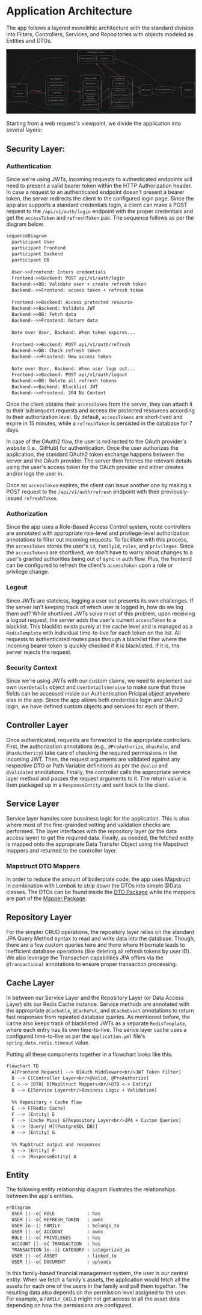 # Application Architecture

The app follows a layered monolithic architecture with the standard division into Filters, Controllers, Services, and Repositories with objects modeled as Entities and DTOs.

![Image showing the app architecture](./image.png)


Starting from a web request's viewpoint, we divide the application into several layers:

## **Security Layer**: 

### Authentication 

Since we're using JWTs, incoming requests to authenticated endpoints will need to present a valid bearer token within the HTTP Authorization header. In case a request to an authenticated endpoint doesn't present a bearer token, the server redirects the client to the configured login page. Since the app also supports a standard credentials login, a client can make a POST request to the `/api/v1/auth/login` endpoint with the proper credentials and get the `accessToken` and `refreshToken` pair. The sequence follows as per the diagram below.

```mermaid
sequenceDiagram
  participant User
  participant Frontend
  participant Backend
  participant DB

  User->>Frontend: Enters credentials
  Frontend->>Backend: POST api/v1/auth/login
  Backend->>DB: Validate user + create refresh token
  Backend-->>Frontend: access token + refresh token

  Frontend->>Backend: Access protected resource
  Backend->>Backend: Validate JWT
  Backend->>DB: Fetch data
  Backend-->>Frontend: Return data

  Note over User, Backend: When token expires...

  Frontend->>Backend: POST api/v1/auth/refresh
  Backend->>DB: Check refresh token
  Backend-->>Frontend: New access token

  Note over User, Backend: When user logs out...
  Frontend->>Backend: POST api/v1/auth/logout
  Backend->>DB: Delete all refresh tokens
  Backend->>Backend: Blacklist JWT
  Backend-->>Frontend: 204 No Content
```

Once the client obtains their `accessToken` from the server, they can attach it to their subsequent requests and access the protected resources according to their authorization level. By default, `accessTokens` are short-lived and expire in 15 minutes, while a `refreshToken` is persisted in the database for 7 days.

In case of the OAuth2 flow, the user is redirected to the OAuth provider's website (i.e., GitHub) for authentication. Once the user authorizes the application, the standard OAuth2 token exchange happens between the server and the OAuth provider. The server then fetches the relevant details using the user's access token for the OAuth provider and either creates and/or logs the user in.

Once an `accessToken` expires, the client can issue another one by making a POST request to the `/api/v1/auth/refresh` endpoint with their previously-issued `refreshToken`.

### Authorization

Since the app uses a Role-Based Access Control system, route controllers are annotated with appropriate role-level and privilege-level authorization annotations to filter out incoming requests. To facilitate with this process, the `accessToken` stores the user's `id`, `familyId`, `roles`, and `privileges`. Since the `accessToken`s are shortlived, we don't have to worry about changes to a user's granted authorities being out of sync in auth flow. Plus, the frontend can be configured to refresh the client's `accessToken` upon a role or privilege change.

### Logout

Since JWTs are stateless, logging a user out presents its own challenges. If the server isn't keeping track of which user is logged in, how do we log them out? While shortlived JWTs solve most of this problem, upon receiving a logout request, the server adds the user's current `accessToken` to a blacklist. This blacklist exists purely at the cache level and is managed as a `RedisTemplate` with individual time-to-live for each token on the list. All requests to authenticated routes pass through a blacklist filter where the incoming bearer token is quickly checked if it is blacklisted. If it is, the server rejects the request.


### Security Context

Since we're using JWTs with our custom claims, we need to implement our own `UserDetails` object and `UserDetailsService` to make sure that those fields can be accessed inside our Authentication Pricipal object anywhere else in the app. Since the app allows both credentials login and OAuth2 login, we have defined custom objects and services for each of them.

## Controller Layer

Once authenticated, requests are forwarded to the appropriate controllers. First, the authorization annotations (e.g., `@PreAuthorize`, `@hasRole`, and `@hasAuthority`) take care of checking the required permissions in the incoming JWT. Then, the request arguments are validated against any respective DTO or Path Variable definitions as per the `@Valid` and `@Validated` annotations. Finally, the controller calls the appropriate service layer method and passes the request arguments to it. The return value is then packaged up in a `ResponseEntity` and sent back to the client.

## Service Layer

Service layer handles core bussiness logic for the application. This is also where most of the fine-grainded vetting and validation checks are performed. The layer interfaces with the repository layer (or the data access layer) to get the required data. Finally, as needed, the fetched entity is mapped onto the appropriate Data Transfer Object using the Mapstruct mappers and returned to the controller layer.

### Mapstruct DTO Mappers

In order to reduce the amount of boilerplate code, the app uses Mapstruct in combination with Lombok to strip down the DTOs into simple @Data classes. The DTOs can be found inside the [DTO Package](../src/main/java/com/ratnesh/financialmanager/dto/) while the mappers are part of the [Mapper Package](../src/main/java/com/ratnesh/financialmanager/mapper/).

## Repository Layer

For the simpler CRUD operations, the repository layer relies on the standard JPA Query Method syntax to read and write data into the database. Though, there are a few custom queries here and there where Hibernate leads to inefficient database operations (like deleting all refresh tokens by user ID). We also leverage the Transaction capabilities JPA offers via the `@Transactional` annotations to ensure proper transaction processing.

## Cache Layer

In between our Service Layer and the Repository Layer (or Data Access Layer) sits our Redis Cache instance. Service methods are annotated with the appropriate `@Cachable`, `@CachePut`, and `@CacheEvict` annotations to return fast responses from repeated database queries. As mentioned before, the cache also keeps track of blacklisted JWTs as a separate `RedisTemplate`, where each entry has its own time-to-live. The serive layer cache uses a configured time-to-live as per the `application.yml` file's `spring.data.redis.timeout` value.

Putting all these components together in a flowchart looks like this:

```mermaid
flowchart TD
  A[Frontend Request] --> B[Auth Middleware<br/>JWT Token Filter]
  B --> C[Controller Layer<br/>@Valid, @PreAuthorize]
  C <--> |DTO| D[MapStruct Mappers<br/>DTO <-> Entity]
  D --> E[Service Layer<br/>Business Logic + Validation]

  %% Repository + Cache flow
  E --> F[Redis Cache]
  F --> |Entity| E
  F --> |Cache Miss| G[Repository Layer<br/>JPA + Custom Queries]
  G --> |Query| H[(PostgreSQL DB)]
  H --> |Entity| G

  %% MapStruct output and responses
  G --> |Entity| F
  C --> |ResponseEntity| A

```

## Entity

The following entity relationship diagram illustrates the relationships between the app's entities.

```mermaid
erDiagram
  USER ||--o{ ROLE            : has
  USER ||--o{ REFRESH_TOKEN   : owns
  USER }o--|| FAMILY          : belongs_to
  USER ||--o{ ACCOUNT         : owns
  ROLE ||--o{ PRIVILEGES      : has
  ACCOUNT ||--o{ TRANSACTION  : has
  TRANSACTION }o--|| CATEGORY : categorized_as
  USER ||--o{ ASSET           : linked_to
  USER ||--o{ DOCUMENT        : uploads
```

In this family-based financial management system, the user is our central entity. When we fetch a family's assets, the application would fetch all the assets for each one of the users in the family and pull them together. The resulting data also depends on the permission level assigned to the user. For example, a `FAMILY_CHILD` might not get access to all the asset data depending on how the permissions are configured.